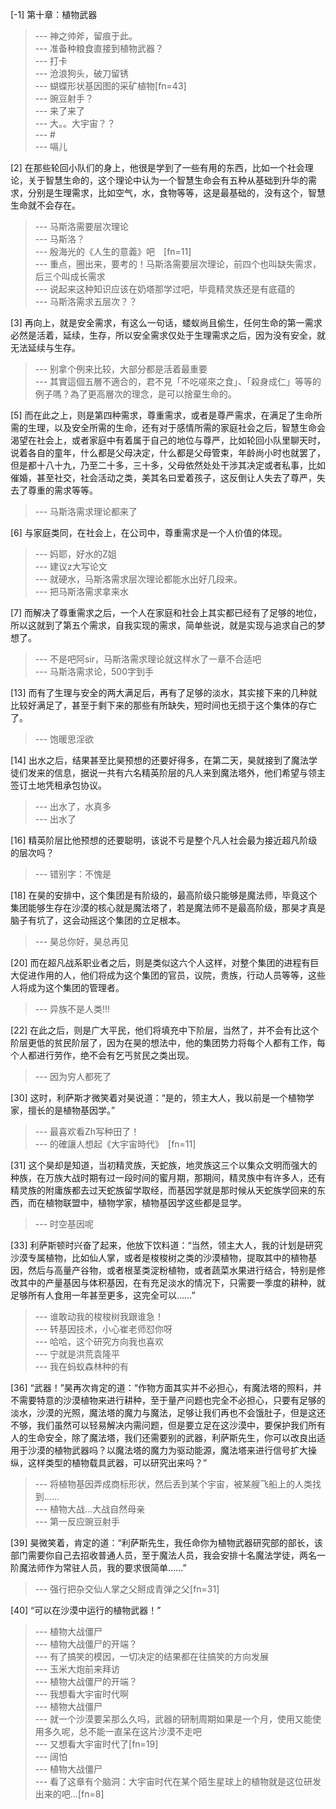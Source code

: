 
[-1] 第十章：植物武器
>--- 神之帅斧，留痕于此。<br>
>--- 准备种粮食直接到植物武器？<br>
>--- 打卡<br>
>--- 沧浪狗头，破刀留锈<br>
>--- 蝴蝶形状基因图的采矿植物[fn=43]<br>
>--- 豌豆射手？<br>
>--- 来了来了<br>
>--- 大。。大宇宙？？<br>
>--- #<br>
>--- 嗝儿<br>

[2] 在那些轮回小队们的身上，他很是学到了一些有用的东西，比如一个社会理论，关于智慧生命的，这个理论中认为一个智慧生命会有五种从基础到升华的需求，分别是生理需求，比如空气，水，食物等等，这是最基础的，没有这个，智慧生命就不会存在。
>--- 马斯洛需要层次理论<br>
>--- 马斯洛？<br>
>--- 殷海光的《人生的意義》吧　[fn=11]<br>
>--- 重点，圈出来，要考的！马斯洛需要层次理论，前四个也叫缺失需求，后三个叫成长需求<br>
>--- 说起来这种知识应该在奶塔那学过吧，毕竟精灵族还是有底蕴的<br>
>--- 马斯洛需求五层次？？<br>

[3] 再向上，就是安全需求，有这么一句话，蝼蚁尚且偷生，任何生命的第一需求必然是活着，延续，生存，所以安全需求仅处于生理需求之后，因为没有安全，就无法延续与生存。
>--- 别拿个例来比较，大部分都是活着最重要<br>
>--- 其實這個五層不適合的，君不見「不吃嗟來之食」、「殺身成仁」等等的例子嗎？為了更高層次的理念，是可以捨棄生命的。<br>

[5] 而在此之上，则是第四种需求，尊重需求，或者是尊严需求，在满足了生命所需的生理，以及安全所需的生命，还有对于感情所需的家庭社会之后，智慧生命会渴望在社会上，或者家庭中有着属于自己的地位与尊严，比如轮回小队里聊天时，说着各自的童年，什么都是父母决定，什么都是父母管束，年龄尚小时也就罢了，但是都十八十九，乃至二十多，三十多，父母依然处处干涉其决定或者私事，比如催婚，甚至社交，社会活动之类，美其名曰爱着孩子，这反倒让人失去了尊严，失去了尊重的需求等等。
>--- 马斯洛需求理论都来了<br>

[6] 与家庭类同，在社会上，在公司中，尊重需求是一个人价值的体现。
>--- 妈耶，好水的Z姐<br>
>--- 建议z大写论文<br>
>--- 就硬水，马斯洛需求层次理论都能水出好几段来。<br>
>--- 把马斯洛需求拿来水<br>

[7] 而解决了尊重需求之后，一个人在家庭和社会上其实都已经有了足够的地位，所以这就到了第五个需求，自我实现的需求，简单些说，就是实现与追求自己的梦想了。
>--- 不是吧阿sir，马斯洛需求理论就这样水了一章不合适吧<br>
>--- 马斯洛需求论，500字到手<br>

[13] 而有了生理与安全的两大满足后，再有了足够的淡水，其实接下来的几种就比较好满足了，甚至于剩下来的那些有所缺失，短时间也无损于这个集体的存亡了。
>--- 饱暖思淫欲<br>

[14] 出水之后，结果甚至比昊预想的还要好得多，在第二天，昊就接到了魔法学徒们发来的信息，据说一共有六名精英阶层的凡人来到魔法塔外，他们希望与领主签订土地凭租承包协议。
>--- 出水了，水真多<br>
>--- 出水了<br>

[16] 精英阶层比他预想的还要聪明，该说不亏是整个凡人社会最为接近超凡阶级的层次吗？
>--- 错别字：不愧是<br>

[18] 在昊的安排中，这个集团是有阶级的，最高阶级只能够是魔法师，毕竟这个集团能够生存在沙漠的核心就是魔法塔了，若是魔法师不是最高阶级，那昊才真是脑子有坑了，这会动摇这个集团的立足根本。
>--- 昊总你好，昊总再见<br>

[20] 而在超凡战系职业者之后，则是类似这六个人这样，对整个集团的进程有巨大促进作用的人，他们将成为这个集团的官员，议院，贵族，行动人员等等，这些人将成为这个集团的管理者。
>--- 异族不是人类!!!<br>

[22] 在此之后，则是广大平民，他们将填充中下阶层，当然了，并不会有比这个阶层更低的贫民阶层了，因为在昊的想法中，他的集团势力将每个人都有工作，每个人都进行劳作，绝不会有乞丐贫民之类出现。
>--- 因为穷人都死了<br>

[30] 这时，利萨斯才微笑着对昊说道：“是的，领主大人，我以前是一个植物学家，擅长的是植物基因学。”
>--- 最喜欢看Zh写种田了！<br>
>--- 的確讓人想起《大宇宙時代》　[fn=11]<br>

[31] 这个昊却是知道，当初精灵族，天蛇族，地灵族这三个以集众文明而强大的种族，在万族大战时期有过一段时间的蜜月期，那期间，精灵族中有许多人，还有精灵族的附庸族都去过天蛇族留学取经，而基因学就是那时候从天蛇族学回来的东西，而在植物联盟中，植物学家，植物基因学这些都是显学。
>--- 时空基因呢<br>

[33] 利萨斯顿时兴奋了起来，他放下饮料道：“当然，领主大人，我的计划是研究沙漠专属植物，比如仙人掌，或者是梭梭树之类的沙漠植物，提取其中的植物基因，然后与高量产谷物，或者根茎类淀粉植物，或者蔬菜水果进行结合，特别是修改其中的产量基因与体积基因，在有充足淡水的情况下，只需要一季度的耕种，就足够所有人食用一年甚至更多，这完全可以……”
>--- 谁敢动我的梭梭树我跟谁急！<br>
>--- 转基因技术，小心崔老师怼你呀<br>
>--- 哈哈，这个研究方向我也喜欢<br>
>--- 宁就是洪荒袁隆平<br>
>--- 我在蚂蚁森林种的有<br>

[36] “武器！”昊再次肯定的道：“作物方面其实并不必担心，有魔法塔的照料，并不需要特意的沙漠植物来进行耕种，至于量产问题也完全不必担心，只要有足够的淡水，沙漠的光照，魔法塔的魔力与魔法，足够让我们再也不会饿肚子，但是这还不够，我们虽然可以轻易解决内需问题，但是要立足在这沙漠中，要保护我们所有人的生命安全，除了魔法塔，我们还需要别的武器，利萨斯先生，你可以改良出适用于沙漠的植物武器吗？以魔法塔的魔力为驱动能源，魔法塔来进行信号扩大操纵，这样类型的植物载具武器，可以研究出来吗？”
>--- 将植物基因弄成商标形状，然后丢到某个宇宙，被某艘飞船上的人类找到……<br>
>--- 植物大战...大战自然母亲<br>
>--- 第一反应豌豆射手<br>

[39] 昊微笑着，肯定的道：“利萨斯先生，我任命你为植物武器研究部的部长，该部门需要你自己去招收普通人员，至于魔法人员，我会安排十名魔法学徒，两名一阶魔法师作为常驻人员，我的要求很简单……”
>--- 强行把杂交仙人掌之父掰成青弹之父[fn=31]<br>

[40] “可以在沙漠中运行的植物武器！”
>--- 植物大战僵尸<br>
>--- 植物大战僵尸的开端？<br>
>--- 有了搞笑的模因，一切决定的结果都在往搞笑的方向发展<br>
>--- 玉米大炮前来拜访<br>
>--- 植物大战僵尸的开端？<br>
>--- 我想看大宇宙时代啊<br>
>--- 植物大战僵尸<br>
>--- 就一个沙漠要呆那么久吗，武器的研制周期如果是一个月，使用又能使用多久呢，总不能一直呆在这片沙漠不走吧<br>
>--- 又想看大宇宙时代了[fn=19]<br>
>--- 阔怕<br>
>--- 植物大战僵尸<br>
>--- 看了这章有个脑洞：大宇宙时代在某个陌生星球上的植物就是这位研发出来的吧…[fn=8]<br>
